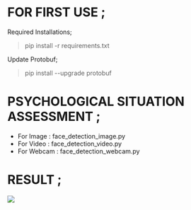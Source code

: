 # FOR FIRST USE ;

Required Installations;
 > pip install -r requirements.txt
	
Update Protobuf;
 > pip install --upgrade protobuf


# PSYCHOLOGICAL SITUATION ASSESSMENT ;

- For Image  :  face_detection_image.py
- For Video  :  face_detection_video.py
- For Webcam :  face_detection_webcam.py

# RESULT ;

![](https://i.hizliresim.com/0wYVU8.png)
